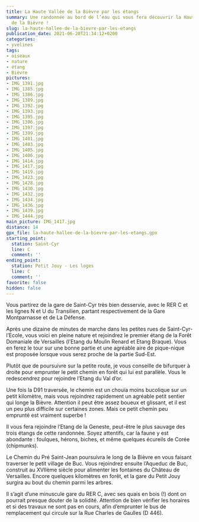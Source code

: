 ```yaml
---
title: La Haute Vallée de la Bièvre par les étangs
summary: Une randonnée au bord de l’eau qui vous fera découvrir la Haute Vallée
  de la Bièvre !
slug: la-haute-hallee-de-la-bievre-par-les-etangs
publication_date: 2021-06-20T21:34:12+0200
categories:
- yvelines
tags:
- oiseaux
- nature
- étang
- Bièvre
pictures:
- IMG_1391.jpg
- IMG_1385.jpg
- IMG_1386.jpg
- IMG_1389.jpg
- IMG_1392.jpg
- IMG_1393.jpg
- IMG_1395.jpg
- IMG_1396.jpg
- IMG_1397.jpg
- IMG_1399.jpg
- IMG_1401.jpg
- IMG_1403.jpg
- IMG_1405.jpg
- IMG_1406.jpg
- IMG_1414.jpg
- IMG_1417.jpg
- IMG_1419.jpg
- IMG_1423.jpg
- IMG_1428.jpg
- IMG_1430.jpg
- IMG_1432.jpg
- IMG_1434.jpg
- IMG_1436.jpg
- IMG_1439.jpg
- IMG_1444.jpg
main_picture: IMG_1417.jpg
distance: 14
gpx_file: la-haute-hallee-de-la-bievre-par-les-etangs.gpx
starting_point:
  station: Saint-Cyr
  line: C
  comment: ''
ending_point:
  station: Petit Jouy - Les loges
  line: C
  comment: ''
favorite: false
hidden: false
---
```


Vous partirez de la gare de Saint-Cyr très bien desservie, avec le RER C et les lignes N et U du Transilien, partant respectivement de la Gare Montparnasse et de La Défense.

Après une dizaine de minutes de marche dans les petites rues de Saint-Cyr-l’Ecole, vous voici en pleine nature et rejoindrez le premier étang de la Forêt Domaniale de Versailles (l’Etang du Moulin Renard et Etang Braque). Vous en ferez le tour sur une bonne partie et une agréable aire de pique-nique est proposée lorsque vous serez proche de la partie Sud-Est.

Plutôt que de poursuivre sur la petite route, je vous conseille de bifurquer à droite pour emprunter le petit chemin en forêt qui lui est parallèle. Vous le redescendrez pour rejoindre l’Etang du Val d’or.

Une fois la D91 traversée, le chemin est un chouïa moins bucolique sur un petit kilomètre, mais vous rejoindrez rapidement un agréable petit sentier qui longe la Bièvre. Attention il peut être assez boueux et glissant, et il est un peu plus difficile sur certaines zones. Mais ce petit chemin peu emprunté est vraiment superbe !

Il vous fera rejoindre l’Etang de la Geneste, peut-être le plus sauvage des trois étangs de cette randonnée. Soyez attentifs, car la faune y est abondante : foulques, hérons, biches, et même quelques écureils de Corée (chipmunks).

Le Chemin du Pré Saint-Jean poursuivra le long de la Bièvre en vous faisant traverser le petit village de Buc. Vous rejoindrez ensuite l’Aqueduc de Buc, construit au XVIIème siècle pour alimenter les fontaines du Château de Versailles. Encore quelques kilomètres en forêt, et la gare du Petit Jouy surgira au bout du chemin parmi les arbres.

Il s’agit d’une minuscule gare du RER C, avec ses quais en bois (!) dont on pourrait presque douter de la solidité. Attention de bien vérifier les horaires et si des travaux ne sont pas en cours, afin d’emprunter le bus de remplacement qui circule sur la Rue Charles de Gaulles (D 446).

